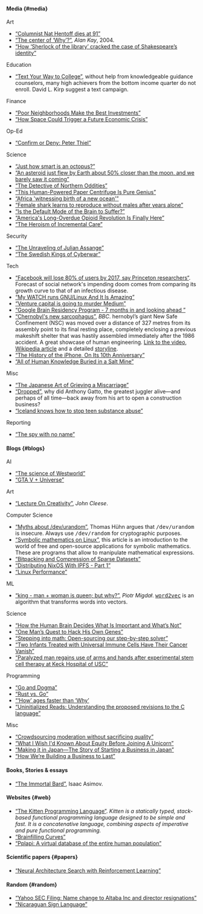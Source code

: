 #### Media {#media}
Art
* [“Columnist Nat Hentoff dies at 91”](https://www.washingtonpost.com/local/obituaries/columnist-nat-hentoff-dies-at-91/2017/01/07/b738a1a2-d54f-11e6-9651-54a0154cf5b3_story.html)
* [“The center of ‘Why’?”](http://www.vpri.org/pdf/m2004002_center.pdf), _Alan Kay_, 2004.
* [“How ‘Sherlock of the library’ cracked the case of Shakespeare’s identity”](https://www.theguardian.com/culture/2017/jan/08/sherlock-holmes-of-the-library-cracks-shakespeare-identity)

Education
* [“Text Your Way to College”](http://www.nytimes.com/2017/01/06/opinion/sunday/text-your-way-to-college.html), without help from knowledgeable guidance counselors, many high achievers from the bottom income quarter do not enroll. David L. Kirp suggest a text campaign.

Finance
* [“Poor Neighborhoods Make the Best Investments”](http://www.strongtowns.org/journal/2017/1/10/poor-neighborhoods-make-the-best-investment)
* [“How Space Could Trigger a Future Economic Crisis”](https://www.bloomberg.com/view/articles/2017-01-19/how-space-could-trigger-a-future-economic-crisis)

Op-Ed
* [“Confirm or Deny: Peter Thiel”](https://www.nytimes.com/2017/01/11/fashion/peter-thiel-confirm-or-deny.html)

Science
* [“Just how smart is an octopus?”](https://www.washingtonpost.com/opinions/just-how-smart-is-an-octopus/2017/01/06/a2f1ed22-acd0-11e6-8b45-f8e493f06fcd_story.html)
* [“An asteroid just flew by Earth about 50% closer than the moon, and we barely saw it coming”](http://www.businessinsider.com/asteroid-flyby-nearer-than-moon-2017-1)
* [“The Detective of Northern Oddities”](https://www.outsideonline.com/2143191/detective-northern-oddities)
* [“This Human-Powered Paper Centrifuge Is Pure Genius”](http://gizmodo.com/this-human-powered-paper-centrifuge-is-pure-genius-1790996940)
* [“Africa 'witnessing birth of a new ocean'”](http://www.bbc.com/news/10415877)
* [“Female shark learns to reproduce without males after years alone”](https://www.newscientist.com/article/2118052-female-shark-learns-to-reproduce-without-males-after-years-alone/)
* [“Is the Default Mode of the Brain to Suffer?”](http://nymag.com/scienceofus/2017/01/why-your-mind-is-always-wandering.html)
* [“America's Long-Overdue Opioid Revolution Is Finally Here”](http://www.smithsonianmag.com/science-nature/new-morphine-180961774)
* [“The Heroism of Incremental Care”](http://www.newyorker.com/magazine/2017/01/23/the-heroism-of-incremental-care/)

Security
* [“The Unraveling of Julian Assange”](https://www.bloomberg.com/view/articles/2017-01-06/the-unraveling-of-julian-assange)
* [“The Swedish Kings of Cyberwar”](http://www.nybooks.com/articles/2017/01/19/the-swedish-kings-of-cyberwar/)

Tech
* [“Facebook will lose 80% of users by 2017, say Princeton researchers“](https://www.theguardian.com/technology/2014/jan/22/facebook-princeton-researchers-infectious-disease). Forecast of social network's impending doom comes from comparing its growth curve to that of an infectious disease.
* [“My WATCH runs GNU/Linux And It Is Amazing”](https://learntemail.sam.today/blog/my-watch-runs-gnu-linux-and-it-is-amazing/)
* [“Venture capital is going to murder Medium”](https://m.signalvnoise.com/venture-capital-is-going-to-murder-medium-656cbccf4829)
* [“Google Brain Residency Program - 7 months in and looking ahead ”](https://research.googleblog.com/2017/01/google-brain-residency-program-7-months_5.html)
* [“Chernobyl's new sarcophagus”](http://www.bbc.com/future/story/20170101-a-new-tomb-for-the-most-dangerous-disaster-site-in-the-world), _BBC_. hernobyl’s giant New Safe Confinement (NSC) was moved over a distance of 327 metres from its assembly point to its final resting place, completely enclosing a previous makeshift shelter that was hastily assembled immediately after the 1986 accident. A great showcase of human engineering. [Link to the video](https://www.youtube.com/watch?v=dH1bv9fAxiY), [Wikipedia article](https://en.wikipedia.org/wiki/Chernobyl_Nuclear_Power_Plant_sarcophagus) and a detailed [storyline](http://chernobylgallery.com/chernobyl-disaster/sarcophagus/).
* [“The History of the iPhone, On Its 10th Anniversary”](http://www.internethistorypodcast.com/2017/01/the-history-of-the-iphone/)
* [“All of Human Knowledge Buried in a Salt Mine”](https://www.theatlantic.com/technology/archive/2017/01/human-knowledge-salt-mine/512552/?single_page=true)

Misc
* [“The Japanese Art of Grieving a Miscarriage”](https://www.nytimes.com/2017/01/06/well/family/the-japanese-art-of-grieving-a-miscarriage.html)
* [“Dropped”](http://grantland.com/features/anthony-gatto-juggling-cirque-du-soleil-jason-fagone/), why did Anthony Gatto, the greatest juggler alive&mdash;and perhaps of all time&mdash;back away from his art to open a construction business?
* [“Iceland knows how to stop teen substance abuse”](https://mosaicscience.com/story/iceland-prevent-teen-substance-abuse)

Reporting
* [“The spy with no name”](http://www.bbc.com/news/magazine-38261956)

#### Blogs {#blogs}
AI
* [“The science of Westworld”](https://blog.plan99.net/the-science-of-westworld-ec624585e47)
* [“GTA V + Universe”](https://openai.com/blog/GTA-V-plus-Universe)

Art
* [“Lecture On Creativity”](http://genius.com/John-cleese-lecture-on-creativity-annotated), _John Cleese_.

Computer Science
* [“Myths about /dev/urandom”](http://www.2uo.de/myths-about-urandom), Thomas Hühn argues that <tt>/dev/urandom</tt> is insecure. Always use <tt>/dev/random</tt> for cryptographic purposes.
* [“Symbolic mathematics on Linux”](https://lwn.net/SubscriberLink/710537/31440d3205ea5d83/), this article is an introduction to the world of free and open-source applications for symbolic mathematics. These are programs that allow to manipulate mathematical expressions.
* [“Bitpacking and Compression of Sparse Datasets”](http://moderndescartes.com/essays/bitpacking_compression)
* [“Distributing NixOS With IPFS - Part 1”](https://sourcediver.org/blog/2017/01/18/distributing-nixos-with-ipfs-part-1/)
* [“Linux Performance”](http://www.brendangregg.com/linuxperf.html)

ML
* [“king - man + woman is queen; but why?”](http://p.migdal.pl/2017/01/06/king-man-woman-queen-why.html), _Piotr Migdał_. <tt>[word2vec](https://lamyiowce.github.io/word2viz/)</tt> is an algorithm that transforms words into vectors.

Science
* [“How the Human Brain Decides What Is Important and What’s Not”](neurosciencenews.com/importance-neuroscience-decisions-5967/)
* [“One Man’s Quest to Hack His Own Genes”](https://www.technologyreview.com/s/603217/one-mans-quest-to-hack-his-own-genes/)
* [“Stepping into math: Open-sourcing our step-by-step solver”](https://blog.socratic.org/stepping-into-math-open-sourcing-our-step-by-step-solver-9b5da066ae36)
* [“Two Infants Treated with Universal Immune Cells Have Their Cancer Vanish”](https://www.technologyreview.com/s/603502/two-infants-treated-with-universal-immune-cells-have-their-cancer-vanish/)
* [“Paralyzed man regains use of arms and hands after experimental stem cell therapy at Keck Hospital of USC”](https://stemcell.usc.edu/2016/09/07/paralyzed-man-regains-use-of-arms-and-hands-after-experimental-stem-cell-therapy-at-keck-hospital-of-usc/)

Programming
* [“Go and Dogma”](https://research.swtch.com/dogma)
* [“Rust vs. Go”](https://blog.ntpsec.org/2017/01/18/rust-vs-go.html)
* [“‘How’ ages faster than ‘Why’](https://hackernoon.com/how-ages-faster-than-why-712e25c9eb3b)
* [“Uninitialized Reads: Understanding the proposed revisions to the C language”](http://queue.acm.org/detail.cfm?id=3041020)

Misc
* [“Crowdsourcing moderation without sacrificing quality”](https://sideways-view.com/2016/12/02/crowdsourcing-moderation-without-sacrificing-quality/)
* [“What I Wish I'd Known About Equity Before Joining A Unicorn”](https://gist.github.com/yossorion/4965df74fd6da6cdc280ec57e83a202d)
* [“Making it in Japan―The Story of Starting a Business in Japan”](http://behere.asia/making-it-in-japan)
* [“How We’re Building a Business to Last”](https://www.cockroachlabs.com/blog/how-were-building-a-business-to-last/)

#### Books, Stories & essays
* [“The Immortal Bard”](http://www.mayofamily.com/RLM/txt_Asimov_TheImmortalBard.html), Isaac Asimov.

#### Websites {#web}
* [“The Kitten Programming Language”](http://kittenlang.org/). _Kitten is a statically typed, stack-based functional programming language designed to be simple and fast. It is a concatenative language, combining aspects of imperative and pure functional programming._
* [“Brainfilling Curves”](http://www.brainfillingcurves.com/)
* [“Pplapi: A virtual database of the entire human population”](http://pplapi.com/)

#### Scientific papers {#papers}
* [“Neural Architecture Search with Reinforcement Learning”](https://arxiv.org/abs/1611.01578)

#### Random {#random}
* [“Yahoo SEC Filing: Name change to Altaba Inc and director resignations”](https://investor.yahoo.net/secfiling.cfm?filingID=1193125-17-5897&CIK=1011006&soc_src=mail&soc_trk=ma)
* [“Nicaraguan Sign Language”](https://en.wikipedia.org/wiki/Nicaraguan_Sign_Language)

